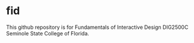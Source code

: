 # fid

This github repository is for Fundamentals of Interactive Design DIG2500C Seminole State College of Florida.
